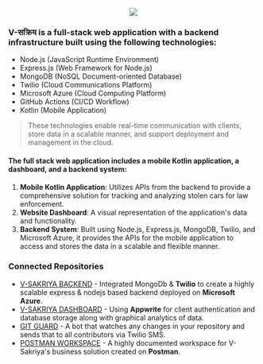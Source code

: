<p align="center">
  <img src="https://user-images.githubusercontent.com/77505989/216784334-04853d6a-7cca-4386-b9b1-8921ecfb48e6.png" />
</p>

### V-सक्रिय is a full-stack web application with a backend infrastructure built using the following technologies:

- Node.js (JavaScript Runtime Environment)
- Express.js (Web Framework for Node.js)
- MongoDB (NoSQL Document-oriented Database)
- Twilio (Cloud Communications Platform)
- Microsoft Azure (Cloud Computing Platform)
- GitHub Actions (CI/CD Workflow)
- Kotlin (Mobile Application)


> These technologies enable real-time communication with clients, store data in a scalable manner, and support deployment and management in the cloud.

#### The full stack web application includes a mobile Kotlin application, a dashboard, and a backend system:

1. **Mobile Kotlin Application**: Utilizes APIs from the backend to provide a comprehensive solution for tracking and analyzing stolen cars for law enforcement.
2. **Website Dashboard**: A visual representation of the application's data and functionality.
3. **Backend System**: Built using Node.js, Express.js, MongoDB, Twilio, and Microsoft Azure, it provides the APIs for the mobile application to access and stores the data in a scalable and flexible manner.

### Connected Repositories
- [V-SAKRIYA BACKEND](https://github.com/kartikmehta8/v-sakriya-backend) - Integrated MongoDb & **Twilio** to create a highly scalable express & nodejs based backend deployed on **Microsoft Azure**.
- [V-SAKRIYA DASHBOARD](https://github.com/kartikmehta8/v-sakriya-dashboard) - Using **Appwrite** for client authentication and database storage along with graphical analytics of data.
- [GIT GUARD](https://github.com/kartikmehta8/GitGuard) - A bot that watches any changes in your repository and sends that to all contributors via Twilio SMS.
- [POSTMAN WORKSPACE](https://www.postman.com/kartikmehta8/workspace/v/overview) - A highly documented workspace for V-Sakriya's business solution created on **Postman**.
